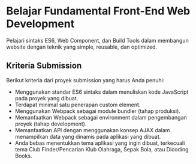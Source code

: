 # Belajar Fundamental Front-End Web Development
Pelajari sintaks ES6, Web Component, dan Build Tools dalam membangun website dengan teknik yang simple, reusable, dan optimized.

## Kriteria Submission
Berikut kriteria dari proyek submission yang harus Anda penuhi:

- Menggunakan standar ES6 sintaks dalam menuliskan kode JavaScript pada proyek yang dibuat.
- Terdapat minimal satu penerapan custom element.
- Menggunakan Webpack sebagai module bundler (tahap produksi).
- Memanfaatkan Webpack sebagai environment dalam pengembangan proyek (tahap development).
- Memanfaatkan API dengan menggunakan konsep AJAX dalam menampilkan data yang dinamis pada aplikasi yang dibuat.
- Anda bebas menentukkan tema aplikasi yang ingin dibuat, terkecuali tema Club Finder/Pencarian Klub Olahraga, Sepak Bola, atau Dicoding Books.
